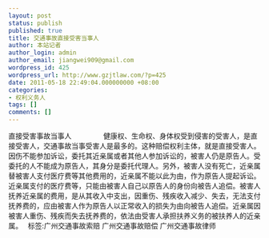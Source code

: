```yaml
---
layout: post
status: publish
published: true
title: 交通事故直接受害当事人
author: 本站记者
author_login: admin
author_email: jiangwei909@gmail.com
wordpress_id: 425
wordpress_url: http://www.gzjtlaw.com/?p=425
date: 2011-05-18 22:49:04.000000000 +08:00
categories:
- 权利义务人
tags: []
comments: []
---
```

直接受害事故当事人  　　 　　健康权、生命权、身体权受到侵害的受害人，是直接受害人，交通事故当事受害人是最多的。这种赔偿权利主体，就是直接受害人。 因伤不能参加诉讼，委托其近亲属或者其他人参加诉讼的，被害人仍是原告人。受委托的人不能成为原告人，其身分是委托代理人。另外，被害人没有死亡，近亲属替被害人支付医疗费等其他费用的，近亲属不能以此为由，作为原告人提起诉讼。近亲属支付的医疗费等，只能由被害人自己以原告人的身份向被告人追偿。被害人抚养近亲属的费用，是从其收入中支出，因重伤、残疾收入减少、失去，无法支付抚养费的，应由被害人作为原告人以正常收入的损失为由向被告人追偿。近亲属因被害人重伤、残疾而失去抚养费的，依法由受害人承担扶养义务的被扶养人的近亲属。　 标签:广州交通事故索赔 广州交通事故赔偿 广州交通事故律师
